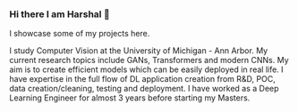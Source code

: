 ### Hi there I am Harshal  👋
I showcase some of my projects here.  

I study Computer Vision at the University of Michigan - Ann Arbor. My current research topics include GANs, Transformers and modern CNNs. My aim is to create efficient models which can be easily deployed in real life. I have expertise in the full flow of DL application creation from R&D, POC, data creation/cleaning, testing and deployment. I have worked as a Deep Learning Engineer for almost 3 years before starting my Masters.


<!--
**bharshal/bharshal** is a ✨ _special_ ✨ repository because its `README.md` (this file) appears on your GitHub profile.

Here are some ideas to get you started:

- 🔭 I’m currently working on ...
- 🌱 I’m currently learning ...
- 👯 I’m looking to collaborate on ...
- 🤔 I’m looking for help with ...
- 💬 Ask me about ...
- 📫 How to reach me: ...
- 😄 Pronouns: ...
- ⚡ Fun fact: ...
-->
